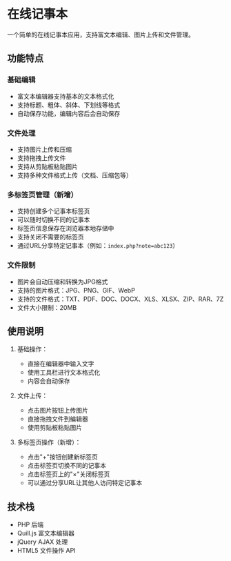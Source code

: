 # 在线记事本

一个简单的在线记事本应用，支持富文本编辑、图片上传和文件管理。

## 功能特点

### 基础编辑
- 富文本编辑器支持基本的文本格式化
- 支持标题、粗体、斜体、下划线等格式
- 自动保存功能，编辑内容后会自动保存

### 文件处理
- 支持图片上传和压缩
- 支持拖拽上传文件
- 支持从剪贴板粘贴图片
- 支持多种文件格式上传（文档、压缩包等）

### 多标签页管理（新增）
- 支持创建多个记事本标签页
- 可以随时切换不同的记事本
- 标签页信息保存在浏览器本地存储中
- 支持关闭不需要的标签页
- 通过URL分享特定记事本（例如：`index.php?note=abc123`）

### 文件限制
- 图片会自动压缩和转换为JPG格式
- 支持的图片格式：JPG、PNG、GIF、WebP
- 支持的文件格式：TXT、PDF、DOC、DOCX、XLS、XLSX、ZIP、RAR、7Z
- 文件大小限制：20MB

## 使用说明

1. 基础操作：
   - 直接在编辑器中输入文字
   - 使用工具栏进行文本格式化
   - 内容会自动保存

2. 文件上传：
   - 点击图片按钮上传图片
   - 直接拖拽文件到编辑器
   - 使用剪贴板粘贴图片

3. 多标签页操作（新增）：
   - 点击"+"按钮创建新标签页
   - 点击标签页切换不同的记事本
   - 点击标签页上的"×"关闭标签页
   - 可以通过分享URL让其他人访问特定记事本

## 技术栈
- PHP 后端
- Quill.js 富文本编辑器
- jQuery AJAX 处理
- HTML5 文件操作 API
